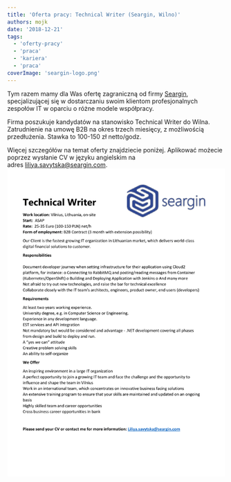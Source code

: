 ```yaml
---
title: 'Oferta pracy: Technical Writer (Seargin, Wilno)'
authors: mojk
date: '2018-12-21'
tags:
  - 'oferty-pracy'
  - 'praca'
  - 'kariera'
  - 'praca'
coverImage: 'seargin-logo.png'
---
```


Tym razem mamy dla Was ofertę zagraniczną od
firmy [Seargin](https://seargin.com/pl/), specjalizującej się w dostarczaniu
swoim klientom profesjonalnych zespołów IT w oparciu o różne modele współpracy.

<!--truncate-->

Firma poszukuje kandydatów na stanowisko Technical Writer do Wilna. Zatrudnienie
na umowę B2B na okres trzech miesięcy, z możliwością przedłużenia. Stawka to
100-150 zł netto/godz.

Więcej szczegółów na temat oferty znajdziecie poniżej. Aplikować możecie poprzez
wysłanie CV w języku angielskim na
adres [liliya.savytska@seargin.com](mailto:liliya.savytska@seargin.com).[![](images/Technical-Writer..-1.png)](http://techwriter.pl/wp-content/uploads/2018/12/Technical-Writer..-1.png)
